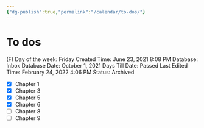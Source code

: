 ```yaml
---
{"dg-publish":true,"permalink":"/calendar/to-dos/"}
---
```


# To dos

(F) Day of the week: Friday
Created Time: June 23, 2021 8:08 PM
Database: Inbox Database
Date: October 1, 2021
Days Till Date: Passed
Last Edited Time: February 24, 2022 4:06 PM
Status: Archived

- [x]  Chapter 1
- [x]  Chapter 3
- [x]  Chapter 5
- [x]  Chapter 6
- [ ]  Chapter 8
- [ ]  Chapter 9